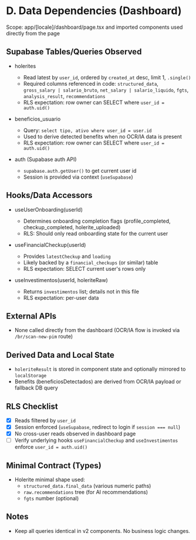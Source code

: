# D. Data Dependencies (Dashboard)

Scope: app/[locale]/dashboard/page.tsx and imported components used directly from the page

## Supabase Tables/Queries Observed

- holerites
  - Read latest by `user_id`, ordered by `created_at` desc, limit 1, `.single()`
  - Required columns referenced in code: `structured_data`, `gross_salary | salario_bruto`, `net_salary | salario_liquido`, `fgts`, `analysis_result`, `recommendations`
  - RLS expectation: row owner can SELECT where `user_id = auth.uid()`

- beneficios_usuario
  - Query: `select tipo, ativo where user_id = user.id`
  - Used to derive detected benefits when no OCR/IA data is present
  - RLS expectation: row owner can SELECT where `user_id = auth.uid()`

- auth (Supabase auth API)
  - `supabase.auth.getUser()` to get current user id
  - Session is provided via context (`useSupabase`)

## Hooks/Data Accessors

- useUserOnboarding(userId)
  - Determines onboarding completion flags (profile_completed, checkup_completed, holerite_uploaded)
  - RLS: Should only read onboarding state for the current user

- useFinancialCheckup(userId)
  - Provides `latestCheckup` and `loading`
  - Likely backed by a `financial_checkups` (or similar) table
  - RLS expectation: SELECT current user's rows only

- useInvestimentos(userId, holeriteRaw)
  - Returns `investimentos` list; details not in this file
  - RLS expectation: per-user data

## External APIs

- None called directly from the dashboard (OCR/IA flow is invoked via `/br/scan-new-pim` route)

## Derived Data and Local State

- `holeriteResult` is stored in component state and optionally mirrored to `localStorage`
- Benefits (beneficiosDetectados) are derived from OCR/IA payload or fallback DB query

## RLS Checklist

- [x] Reads filtered by `user_id`
- [x] Session enforced (`useSupabase`, redirect to login if `session === null`)
- [x] No cross-user reads observed in dashboard page
- [ ] Verify underlying hooks `useFinancialCheckup` and `useInvestimentos` enforce `user_id = auth.uid()`

## Minimal Contract (Types)

- Holerite minimal shape used:
  - `structured_data.final_data` (various numeric paths)
  - `raw.recommendations` tree (for AI recommendations)
  - `fgts` number (optional)

## Notes

- Keep all queries identical in v2 components. No business logic changes.

